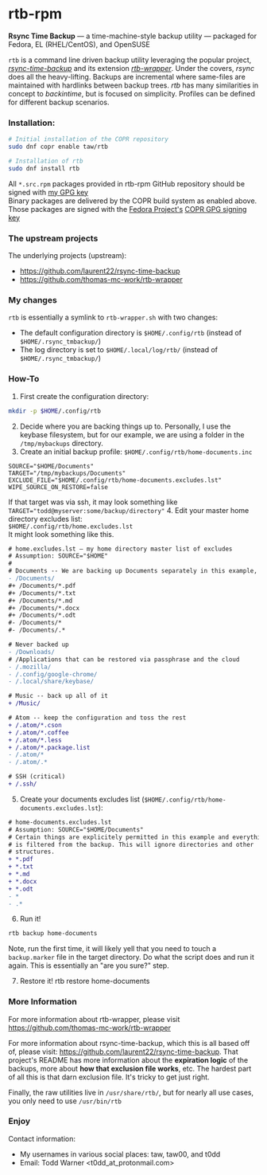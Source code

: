 # rtb-rpm
**Rsync Time Backup** — a time-machine-style backup utility — packaged for Fedora, EL (RHEL/CentOS), and OpenSUSE

`rtb` is a command line driven backup utility leveraging the popular project,
_[rsync-time-backup](https://github.com/laurent22/rsync-time-backup)_ and its
extension _[rtb-wrapper](https://github.com/thomas-mc-work/rtb-wrapper)_. Under
the covers, _rsync_ does all the heavy-lifting. Backups are incremental where
same-files are maintained with hardlinks between backup trees. _rtb_ has many
similarities in concept to _backintime_, but is focused on simplicity.
Profiles can be defined for different backup scenarios.


### Installation:

```sh
# Initial installation of the COPR repository
sudo dnf copr enable taw/rtb 
```

```sh
# Installation of rtb
sudo dnf install rtb
```

All `*.src.rpm` packages provided in rtb-rpm GitHub repository should be signed with [my GPG key](https://keybase.io/toddwarner/key.asc)<br />Binary packages are delivered by the COPR build system as enabled above. Those packages are signed with the [Fedora Project's](https://fedoraproject.org/) [COPR GPG signing key](https://download.copr.fedorainfracloud.org/results/taw/rtb/pubkey.gpg)

### The upstream projects

The underlying projects (upstream):
- https://github.com/laurent22/rsync-time-backup
- https://github.com/thomas-mc-work/rtb-wrapper

### My changes
`rtb` is essentially a symlink to `rtb-wrapper.sh` with two changes:
- The default configuration directory is `$HOME/.config/rtb` (instead of `$HOME/.rsync_tmbackup/`)
- The log directory is set to `$HOME/.local/log/rtb/` (instead of `$HOME/.rsync_tmbackup/`)

### How-To

1. First create the configuration directory:
```sh
mkdir -p $HOME/.config/rtb
```
2. Decide where you are backing things up to. Personally, I use the keybase
   filesystem, but for our example, we are using a folder in the
   `/tmp/mybackups` directory.
3. Create an initial backup profile: `$HOME/.config/rtb/home-documents.inc`
```text
SOURCE="$HOME/Documents"
TARGET="/tmp/mybackups/Documents"
EXCLUDE_FILE="$HOME/.config/rtb/home-documents.excludes.lst"
WIPE_SOURCE_ON_RESTORE=false
```
If that target was via ssh, it may look something like `TARGET="todd@myserver:some/backup/directory"`
4. Edit your master home directory excludes list:  
   `$HOME/.config/rtb/home.excludes.lst`  
   It might look something like this.
```diff
# home.excludes.lst — my home directory master list of excludes
# Assumption: SOURCE="$HOME"
#
# Documents -- We are backing up Documents separately in this example, see below
- /Documents/
#+ /Documents/*.pdf
#+ /Documents/*.txt
#+ /Documents/*.md
#+ /Documents/*.docx
#+ /Documents/*.odt
#- /Documents/*
#- /Documents/.*

# Never backed up
- /Downloads/
# /Applications that can be restored via passphrase and the cloud
- /.mozilla/
- /.config/google-chrome/
- /.local/share/keybase/

# Music -- back up all of it 
+ /Music/

# Atom -- keep the configuration and toss the rest
+ /.atom/*.cson
+ /.atom/*.coffee
+ /.atom/*.less
+ /.atom/*.package.list
- /.atom/*
- /.atom/.*

# SSH (critical)
+ /.ssh/
```

5. Create your documents excludes list 
   (`$HOME/.config/rtb/home-documents.excludes.lst`):
```diff
# home-documents.excludes.lst
# Assumption: SOURCE="$HOME/Documents"
# Certain things are explicitely permitted in this example and everything else
# is filtered from the backup. This will ignore directories and other
# structures.
+ *.pdf
+ *.txt
+ *.md
+ *.docx
+ *.odt
- *
- .*
```

6. Run it!
```sh
rtb backup home-documents
```

Note, run the first time, it will likely yell that you need to touch a
`backup.marker` file in the target directory. Do what the script does and run
it again. This is essentially an "are you sure?" step.

7. Restore it!
rtb restore home-documents

### More Information

For more information about rtb-wrapper, please visit <https://github.com/thomas-mc-work/rtb-wrapper>

For more information about rsync-time-backup, which this is all based off of,
please visit: <https://github.com/laurent22/rsync-time-backup>. That project's
README has more information about the **expiration logic** of the backups, more
about **how that exclusion file works**, etc. The hardest part of all this is
that darn exclusion file.  It's tricky to get just right.

Finally, the raw utilities live in `/usr/share/rtb/`, but for nearly all use
cases, you only need to use `/usr/bin/rtb`

### Enjoy

Contact information:
* My usernames in various social places: taw, taw00, and t0dd
* Email: Todd Warner <t0dd_at_protonmail.com>

